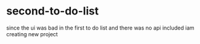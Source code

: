 # second-to-do-list
since the ui was bad in the first to do list and there was no api included  iam creating new project 
